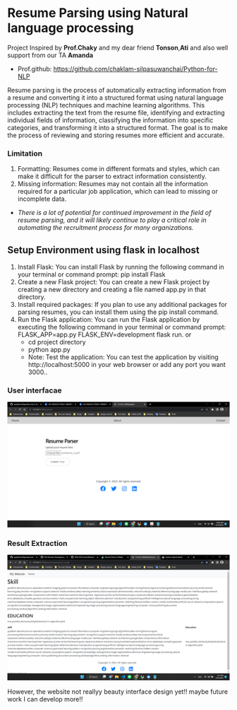 # Resume Parsing using Natural language processing
Project Inspired by **Prof.Chaky** and my dear friend **Tonson**,**Ati** and also well support from our TA **Amanda**
- Prof.github: https://github.com/chaklam-silpasuwanchai/Python-for-NLP

Resume parsing is the process of automatically extracting information from a resume and converting it into a structured format using natural language processing (NLP) techniques and machine learning algorithms. This includes extracting the text from the resume file, identifying and extracting individual fields of information, classifying the information into specific categories, and transforming it into a structured format. The goal is to make the process of reviewing and storing resumes more efficient and accurate.

### Limitation
1. Formatting: Resumes come in different formats and styles, which can make it difficult for the parser to extract information consistently.
2. Missing information: Resumes may not contain all the information required for a particular job application, which can lead to missing or incomplete data.
- *There is a lot of potential for continued improvement in the field of resume parsing, and it will likely continue to play a critical role in automating the recruitment process for many organizations.*

## Setup Environment using flask in localhost

1. Install Flask: You can install Flask by running the following command in your terminal or command prompt: pip install Flask
2. Create a new Flask project: You can create a new Flask project by creating a new directory and creating a file named app.py in that directory.
3. Install required packages: If you plan to use any additional packages for parsing resumes, you can install them using the pip install command.
4. Run the Flask application: You can run the Flask application by executing the following command in your terminal or command prompt: FLASK_APP=app.py FLASK_ENV=development flask run. or
   - cd project directory
   - python app.py
   - Note: Test the application: You can test the application by visiting http://localhost:5000 in your web browser or add any port you want 3000..
   
   
### User interfacae
   <img src="https://github.com/rambosorn/NLP-Resume-Parsing/blob/main/image/use_interface.png" alt="Alt text" title="Optional title">
   
### Result Extraction
   <img src="https://github.com/rambosorn/NLP-Resume-Parsing/blob/main/image/result.png" alt="Alt text" title="Optional title">
   
 However, the website not reallyy beauty interface design yet!! maybe future work I can develop more!!
   




